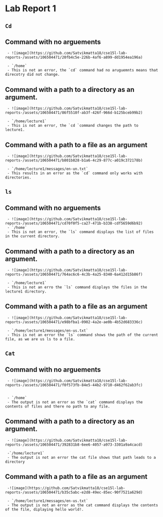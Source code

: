 # Lab Report 1


## `Cd`
  ## Command with no arguements

     - ![image](https://github.com/Satvikmatta18/cse15l-lab-reports-/assets/106504471/20fb4c5e-226b-4af6-a899-dd1954ea196a)

     - `/home`
     - This is not an error, the `cd` command had no aruguemnts means that direcotry did not change. 
   
## Command with a path to a directory as an argument.

     - ![image](https://github.com/Satvikmatta18/cse15l-lab-reports-/assets/106504471/86f5510f-ab3f-426f-966d-b125bceb99b2)

     - `/home/lecture1`
     - This is not an error, the `cd `command changes the path to lecture1. 
   
   ## Command with a path to a file as an argument

     - ![image](https://github.com/Satvikmatta18/cse15l-lab-reports-/assets/106504471/b801b828-b1a6-4c29-877c-a019c372178b)

     - `/home/lecture1/messages/en-un.txt`
     - This results in an error as the `cd` command only works with directories. 

## `ls` 
## Command with no arguements

     - ![image](https://github.com/Satvikmatta18/cse15l-lab-reports-/assets/106504471/cd70f0f5-ca27-471b-b338-cdf5659d6b92)
     - `/home`
     - This is not an error, the `ls` command displays the list of files in the current directory. 
   
 ## Command with a path to a directory as an argument.

     - ![image](https://github.com/Satvikmatta18/cse15l-lab-reports-/assets/106504471/764ac6c6-4c3b-4a25-8340-6a412d15b86f)

     - `/home/lecture1`
     - This is not an erro the `ls` command displays the files in the lecture1 directory. 
   ## Command with a path to a file as an argument

     - ![image](https://github.com/Satvikmatta18/cse15l-lab-reports-/assets/106504471/e98bfba1-0902-4a2e-ae0b-4b52d683336c)

     - `/home/lecture1/messages/en-us.txt`
     - This is not an error the `ls` command shows the path of the current file, as we are us ls to a file. 

## `Cat`
## Command with no arguements

     - ![image](https://github.com/Satvikmatta18/cse15l-lab-reports-/assets/106504471/f0f573fb-84e5-44b2-9710-d462f62ab3fc)


     - `/home`
     - The output is not an error as the `cat` command displays the contents of files and there no path to any file. 
   
 ## Command with a path to a directory as an argument.

     - ![image](https://github.com/Satvikmatta18/cse15l-lab-reports-/assets/106504471/392831b8-6ee6-4057-a973-3301a9a4cacd)

     -`/home/lecture1`
     - The output is not an error the cat file shows that path leads to a directory
   
## Command with a path to a file as an argument

     -![image](https://github.com/Satvikmatta18/cse15l-lab-reports-/assets/106504471/b35c5abc-e2d8-49ec-85ec-90f7521a629d)

     - `/home/lecture1/messages/en-us.txt`
     - The output is not an error as the cat command displays the contents of the file, diplaying hello world!. 

